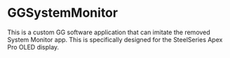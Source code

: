 # GGSystemMonitor
This is a custom GG software application that can imitate the removed System Monitor app. This is specifically designed for the SteelSeries Apex Pro OLED display.
